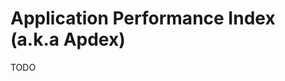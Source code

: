 # Application Performance Index (a.k.a Apdex)

<!--
https://www.freshworks.com/website-monitoring/what-is-apdex/
https://www.dynatrace.com/support/help/how-to-use-dynatrace/real-user-monitoring/basic-concepts/ratings/apdex-ratings/
https://tanzu.vmware.com/content/blog/what-is-apdex-how-can-it-help
https://sematext.com/blog/how-to-use-your-apdex-score-to-measure-user-satisfaction/
https://support.smartbear.com/alertsite/docs/monitors/metrics/apdex.html
https://docs.newrelic.com/docs/apm/new-relic-apm/apdex/apdex-measure-user-satisfaction/

0.85
-->

TODO
